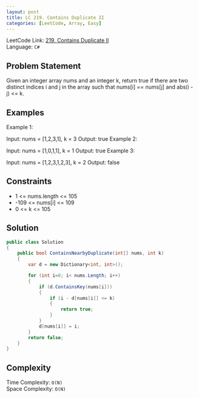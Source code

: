 ```yaml
---
layout: post
title: LC 219. Contains Duplicate II
categories: [LeetCode, Array, Easy]
---
```


LeetCode Link: [219. Contains Duplicate II](https://leetcode.com/problems/contains-duplicate-ii/description/)  
Language: `C#`

## Problem Statement
Given an integer array nums and an integer k, return true if there are two distinct indices i and j in the array such that nums[i] == nums[j] and abs(i - j) <= k.

## Examples

Example 1:

Input: nums = [1,2,3,1], k = 3
Output: true
Example 2:

Input: nums = [1,0,1,1], k = 1
Output: true
Example 3:

Input: nums = [1,2,3,1,2,3], k = 2
Output: false

## Constraints

* 1 <= nums.length <= 105
* -109 <= nums[i] <= 109
* 0 <= k <= 105

## Solution

``` csharp
public class Solution 
{
    public bool ContainsNearbyDuplicate(int[] nums, int k) 
    {
        var d = new Dictionary<int, int>();

        for (int i=0; i< nums.Length; i++)
        {
            if (d.ContainsKey(nums[i]))
            {
                if (i - d[nums[i]] <= k)
                {
                    return true;
                }
            }
            d[nums[i]] = i;
        }  
        return false;
    }
}
```

## Complexity

Time Complexity: `O(N)`  
Space Complexity: `O(N)`  
